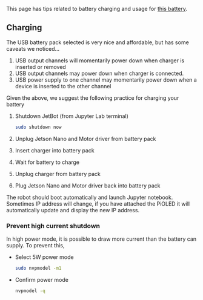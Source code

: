 This page has tips related to battery charging and usage for [this battery](https://amzn.to/2WRcIUe).

## Charging

The USB battery pack selected is very nice and affordable, but has some caveats we noticed...

1. USB output channels will momentarily power down when charger is inserted or removed
2. USB output channels may power down when charger is connected.
3. USB power supply to one channel may momentarily power down when a device is inserted to the other channel

Given the above, we suggest the following practice for charging your battery

1. Shutdown JetBot (from Jupyter Lab terminal)

    ```bash
    sudo shutdown now
    ```
2. Unplug Jetson Nano and Motor driver from battery pack
3. Insert charger into battery pack
4. Wait for battery to charge
5. Unplug charger from battery pack
6. Plug Jetson Nano and Motor driver back into battery pack

The robot should boot automatically and launch Jupyter notebook.  Sometimes IP address will change, if you have attached the PiOLED it will automatically update and display the new IP address.

### Prevent high current shutdown

In high power mode, it is possible to draw more current than the battery can supply.  To prevent this,

* Select 5W power mode 
    ```bash
    sudo nvpmodel -m1
    ```
* Confirm power mode
    ```bash
    nvpmodel -q
    ```